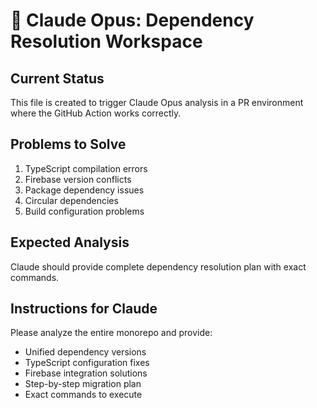 # 🚨 Claude Opus: Dependency Resolution Workspace

## Current Status
This file is created to trigger Claude Opus analysis in a PR environment where the GitHub Action works correctly.

## Problems to Solve
1. TypeScript compilation errors
2. Firebase version conflicts  
3. Package dependency issues
4. Circular dependencies
5. Build configuration problems

## Expected Analysis
Claude should provide complete dependency resolution plan with exact commands.

## Instructions for Claude
Please analyze the entire monorepo and provide:
- Unified dependency versions
- TypeScript configuration fixes
- Firebase integration solutions
- Step-by-step migration plan
- Exact commands to execute